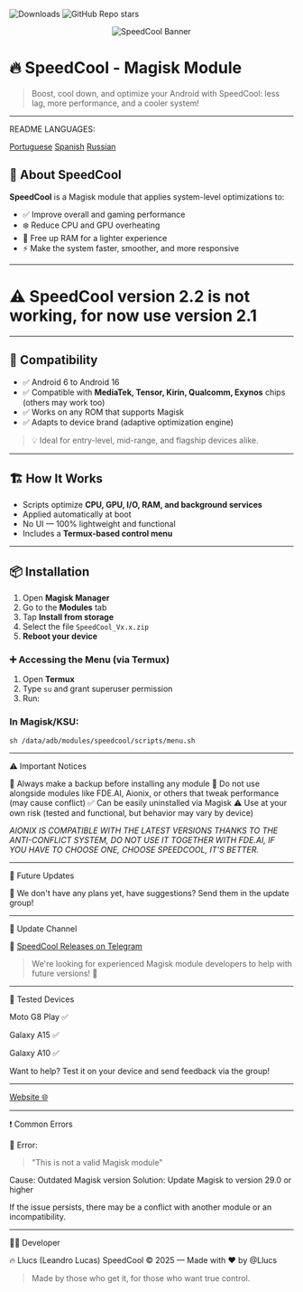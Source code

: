 ![Downloads](https://img.shields.io/github/downloads/Llucs/SpeedCool-Magisk-Module/total) ![GitHub Repo stars](https://img.shields.io/github/stars/Llucs/SpeedCool-Magisk-Module?style=social)

<p align="center">
  <img src="https://raw.githubusercontent.com/Llucs/SpeedCool-Modulo-Magisk/main/banner.png" alt="SpeedCool Banner" />
</p>

# 🔥 SpeedCool - Magisk Module

> Boost, cool down, and optimize your Android with SpeedCool: less lag, more performance, and a cooler system!

---

README LANGUAGES:

[Portuguese](https://github.com/Llucs/SpeedCool-Magisk-Module/blob/main/README-pt-br.md) 
[Spanish](https://github.com/Llucs/SpeedCool-Magisk-Module/blob/main/README-es.md)
[Russian](https://github.com/Llucs/SpeedCool-Magisk-Module/blob/main/README-ru.md)

## 🚀 About SpeedCool

**SpeedCool** is a Magisk module that applies system-level optimizations to:

- ✅ Improve overall and gaming performance
- ❄️ Reduce CPU and GPU overheating
- 🧠 Free up RAM for a lighter experience
- ⚡ Make the system faster, smoother, and more responsive

---

# ⚠️ SpeedCool version 2.2 is not working, for now use version 2.1

---

## 📱 Compatibility

- ✅ Android 6 to Android 16
- ✅ Compatible with **MediaTek, Tensor, Kirin, Qualcomm, Exynos** chips (others may work too)
- ✅ Works on any ROM that supports Magisk
- ✅ Adapts to device brand (adaptive optimization engine)

> 💡 Ideal for entry-level, mid-range, and flagship devices alike.

---

## 🏗️ How It Works

- Scripts optimize **CPU, GPU, I/O, RAM, and background services**
- Applied automatically at boot
- No UI — 100% lightweight and functional
- Includes a **Termux-based control menu**

---

## 📦 Installation

1. Open **Magisk Manager**
2. Go to the **Modules** tab
3. Tap **Install from storage**
4. Select the file `SpeedCool_Vx.x.zip`
5. **Reboot your device**

### ➕ Accessing the Menu (via Termux)

1. Open **Termux**
2. Type `su` and grant superuser permission
3. Run:

### In Magisk/KSU:

`sh /data/adb/modules/speedcool/scripts/menu.sh`


---

⚠️ Important Notices

💾 Always make a backup before installing any module
🚫 Do not use alongside modules like FDE.AI, Aionix, or others that tweak performance (may cause conflict)
✅ Can be easily uninstalled via Magisk
⚠️ Use at your own risk (tested and functional, but behavior may vary by device)

*AIONIX IS COMPATIBLE WITH THE LATEST VERSIONS THANKS TO THE ANTI-CONFLICT SYSTEM, DO NOT USE IT TOGETHER WITH FDE.AI, IF YOU HAVE TO CHOOSE ONE, CHOOSE SPEEDCOOL, IT'S BETTER.*

---

🔧 Future Updates

📢 We don't have any plans yet, have suggestions? Send them in the update group!


---

📢 Update Channel

🔗 [SpeedCool Releases on Telegram](https://t.me/SpeedCool_Releases)

> We're looking for experienced Magisk module developers to help with future versions! 💪




---

📱 Tested Devices

Moto G8 Play ✅

Galaxy A15 ✅

Galaxy A10 ✅


Want to help? Test it on your device and send feedback via the group!


---

[Website 🌐](https://llucs.github.io/SpeedCool-Magisk-Module/)



---

❗ Common Errors

🔸 Error:

> "This is not a valid Magisk module"



Cause: Outdated Magisk version
Solution: Update Magisk to version 29.0 or higher

If the issue persists, there may be a conflict with another module or an incompatibility.


---

👨‍💻 Developer

🔥 Llucs (Leandro Lucas)
SpeedCool © 2025 — Made with ❤️ by @Llucs

> Made by those who get it, for those who want true control.